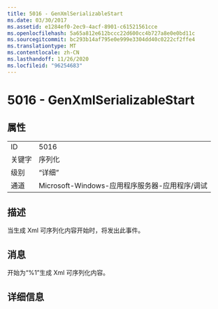 ```yaml
---
title: 5016 - GenXmlSerializableStart
ms.date: 03/30/2017
ms.assetid: e1284ef0-2ec9-4acf-8901-c61521561cce
ms.openlocfilehash: 5a65a812e612bccc22d600cc4b727a8e0e0bd11c
ms.sourcegitcommit: bc293b14af795e0e999e3304dd40c0222cf2ffe4
ms.translationtype: MT
ms.contentlocale: zh-CN
ms.lasthandoff: 11/26/2020
ms.locfileid: "96254683"
---
```

# <a name="5016---genxmlserializablestart"></a>5016 - GenXmlSerializableStart

## <a name="properties"></a>属性  
  
|||  
|-|-|  
|ID|5016|  
|关键字|序列化|  
|级别|“详细”|  
|通道|Microsoft-Windows-应用程序服务器-应用程序/调试|  
  
## <a name="description"></a>描述  

 当生成 Xml 可序列化内容开始时，将发出此事件。  
  
## <a name="message"></a>消息  

 开始为“%1”生成 Xml 可序列化内容。  
  
## <a name="details"></a>详细信息
